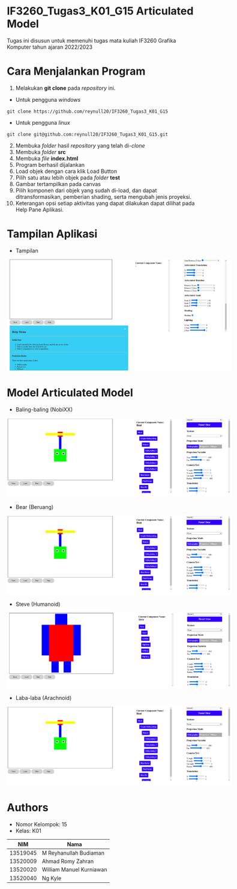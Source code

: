# IF3260_Tugas3_K01_G15 Articulated Model
Tugas ini disusun untuk memenuhi tugas mata kuliah IF3260 Grafika Komputer tahun ajaran 2022/2023

# Cara Menjalankan Program
1. Melakukan **git clone** pada _repository_ ini.
- Untuk pengguna _windows_
```
git clone https://github.com/reynull20/IF3260_Tugas3_K01_G15
```
- Untuk pengguna _linux_
```
git clone git@github.com:reynull20/IF3260_Tugas3_K01_G15.git
```
2. Membuka _folder_ hasil _repository_ yang telah di-_clone_
3. Membuka _folder_ **src**
4. Membuka _file_ **index.html**
5. Program berhasil dijalankan
6. Load objek dengan cara klik Load Button
7. Pilih satu atau lebih objek pada _folder_ **test**
8. Gambar tertampilkan pada canvas
9. Pilih komponen dari objek yang sudah di-load, dan dapat ditransformasikan, pemberian shading, serta mengubah jenis proyeksi.
10. Keterangan opsi setiap aktivitas yang dapat dilakukan dapat dilihat pada Help Pane Aplikasi.

# Tampilan Aplikasi
- Tampilan

<img
  src="img/contoh_tampilan.png"
  alt="Tampilan Aplikasi"
  title="Tampilan Aplikasi"
  style="display: inline-block; margin: 0 auto; max-width: 600px">

# Model Articulated Model
- Baling-baling (NobiXX)

<img
  src="img/baling.png"
  alt="Articulated Model Baling-baling"
  title="Articulated Model Baling-baling"
  style="display: inline-block; margin: 0 auto; max-width: 600px">

- Bear (Beruang)

<img
  src="img/baling.png"
  alt="Articulated Model Beruang"
  title="Articulated Model Beruang"
  style="display: inline-block; margin: 0 auto; max-width: 600px">

- Steve (Humanoid)

<img
  src="img/steve.png"
  alt="Articulated Model Humanoid"
  title="Articulated Model Humanoid"
  style="display: inline-block; margin: 0 auto; max-width: 600px">

- Laba-laba (Arachnoid)

<img
  src="img/baling.png"
  alt="Articulated Model Laba-laba"
  title="Articulated Model Laba-laba"
  style="display: inline-block; margin: 0 auto; max-width: 600px">

# Authors
- Nomor Kelompok: 15
- Kelas: K01

|NIM|Nama|
|---|---|
|13519045|M Reyhanullah Budiaman|
|13520009|Ahmad Romy Zahran|
|13520020|William Manuel Kurniawan|
|13520040|Ng Kyle|